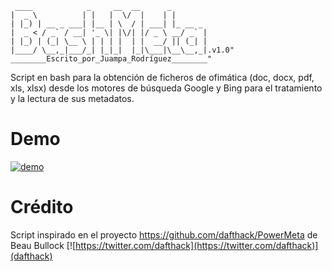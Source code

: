 ```
 ____            _     __  __      _        
|  _ \          | |   |  \/  |    | |       
| |_) | __ _ ___| |__ | \  / | ___| |_ __ _ 
|  _ < / _` / __| '_ \| |\/| |/ _ \ __/ _` |
| |_) | (_| \__ \ | | | |  | |  __/ || (_| |
|____/ \__,_|___/_| |_|_|  |_|\___|\__\__,_|.v1.0"
________Escrito_por_Juampa_Rodríguez________"
```
Script en bash para la obtención de ficheros de ofimática (doc, docx, pdf, xls, xlsx) desde los motores de búsqueda Google y Bing para el tratamiento y la lectura de sus metadatos.

# Demo
[![demo](https://asciinema.org/a/350744.svg)](https://asciinema.org/a/350744?autoplay=1)

# Crédito
Script inspirado en el proyecto https://github.com/dafthack/PowerMeta de Beau Bullock [![https://twitter.com/dafthack](https://twitter.com/dafthack)](dafthack)
